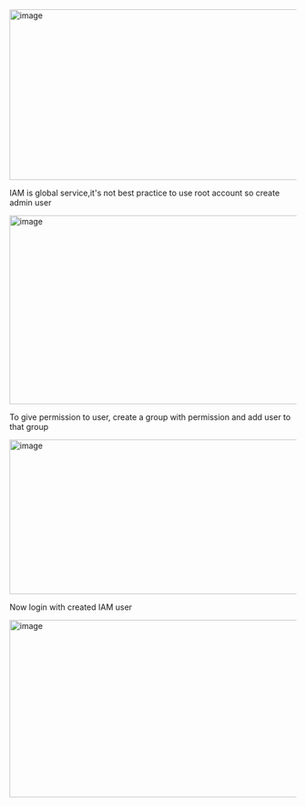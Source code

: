 <img width="559" height="299" alt="image" src="https://github.com/user-attachments/assets/64b86a49-b81b-43ac-99ec-4b373e7c37e9" />

IAM is global service,it's not best practice to use root account so create admin user

<img width="607" height="331" alt="image" src="https://github.com/user-attachments/assets/4962462f-1e5e-4aee-961a-74c3cfdc06d5" />

To give permission to user, create a group with permission and add user to that group

<img width="536" height="271" alt="image" src="https://github.com/user-attachments/assets/fa3161bd-4039-4293-a86c-7e49fffcdb8e" />

Now login with created IAM user

<img width="594" height="311" alt="image" src="https://github.com/user-attachments/assets/286c0f5b-d5a3-4edc-a36f-c18ba97a058f" />



